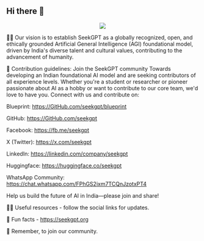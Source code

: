 ## Hi there 🤗 
<p align="center"> <img src="https://avatars.githubusercontent.com/u/197546681?s=400&u=09507a580884ccb9f35d83e889c192c7e74adb0f&v=4">
</p>

🙋‍♀️ Our vision is to establish SeekGPT as a globally recognized, open, and ethically grounded Artificial General Intelligence (AGI) foundational model, driven by India's diverse talent and cultural values, contributing to the advancement of humanity.

🌈 Contribution guidelines: 
Join the SeekGPT community
Towards developing an Indian foundational AI model and are seeking contributors of all experience levels. Whether you're a student or researcher or pioneer passionate about AI as a hobby or want to contribute to our core team, we'd love to have you. Connect with us and contribute on:

Blueprint: https://GitHub.com/seekgpt/blueprint

GitHub: https://GitHub.com/seekgpt

Facebook: https://fb.me/seekgpt

X (Twitter): https://x.com/seekgpt

LinkedIn: https://linkedin.com/company/seekgpt

Huggingface: https://huggingface.co/seekgpt

WhatsApp Community: https://chat.whatsapp.com/FPhGS2ixm7TCQnJzotxPT4

Help us build the future of AI in India—please join and share!

👩‍💻 Useful resources - follow the social links for updates.

🍿 Fun facts - https://seekgpt.org

🧙 Remember, to join our community.
